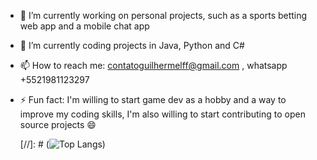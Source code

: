 - 🔭 I’m currently working on personal projects, such as a sports betting web app and a mobile chat app
- 🌱 I’m currently coding projects in Java, Python and C#

- 📫 How to reach me: contatoguilhermelff@gmail.com , whatsapp +5521981123297

- ⚡ Fun fact: I'm willing to start game dev as a hobby and a way to improve my coding skills, I'm also willing to start contributing to open source projects 😄

  [//]: # (![Top Langs](https://github-readme-stats.vercel.app/api/top-langs/?username=guilhermelff&layout=compact))

